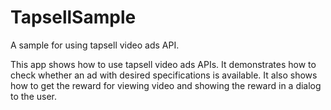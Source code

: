 # TapsellSample
A sample for using tapsell video ads API.

This app shows how to use tapsell video ads APIs. It demonstrates how to check whether an ad with desired specifications is available. It also shows how to get the reward for viewing video and showing the reward in a dialog to the user.

